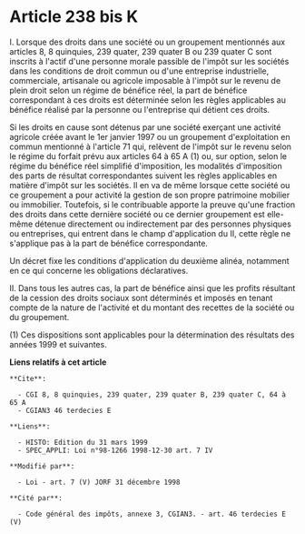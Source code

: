 # Article 238 bis K

I. Lorsque des droits dans une société ou un groupement mentionnés aux articles 8, 8 quinquies, 239 quater, 239 quater B ou
239 quater C sont inscrits à l'actif d'une personne morale passible de l'impôt sur les sociétés dans les conditions de droit
commun ou d'une entreprise industrielle, commerciale, artisanale ou agricole imposable à l'impôt sur le revenu de plein droit
selon un régime de bénéfice réel, la part de bénéfice correspondant à ces droits est déterminée selon les règles applicables
au bénéfice réalisé par la personne ou l'entreprise qui détient ces droits.

Si les droits en cause sont détenus par une société exerçant une activité agricole créée avant le 1er janvier 1997 ou un
groupement d'exploitation en commun mentionné à l'article 71 qui, relèvent de l'impôt sur le revenu selon le régime du
forfait prévu aux articles 64 à 65 A (1) ou, sur option, selon le régime du bénéfice réel simplifié d'imposition, les
modalités d'imposition des parts de résultat correspondantes suivent les règles applicables en matière d'impôt sur les
sociétés. Il en va de même lorsque cette société ou ce groupement a pour activité la gestion de son propre patrimoine
mobilier ou immobilier. Toutefois, si le contribuable apporte la preuve qu'une fraction des droits dans cette dernière
société ou ce dernier groupement est elle-même détenue directement ou indirectement par des personnes physiques ou
entreprises, qui entrent dans le champ d'application du II, cette règle ne s'applique pas à la part de bénéfice
correspondante.

Un décret fixe les conditions d'application du deuxième alinéa, notamment en ce qui concerne les obligations déclaratives.

II. Dans tous les autres cas, la part de bénéfice ainsi que les profits résultant de la cession des droits sociaux sont
déterminés et imposés en tenant compte de la nature de l'activité et du montant des recettes de la société ou du groupement.

(1) Ces dispositions sont applicables pour la détermination des résultats des années 1999 et suivantes.

**Liens relatifs à cet article**

	**Cite**:

	  - CGI 8, 8 quinquies, 239 quater, 239 quater B, 239 quater C, 64 à 65 A
	  - CGIAN3 46 terdecies E

	**Liens**:

	  - HISTO: Edition du 31 mars 1999
	  - SPEC_APPLI: Loi n°98-1266 1998-12-30 art. 7 IV

	**Modifié par**:

	  - Loi - art. 7 (V) JORF 31 décembre 1998

	**Cité par**:

	  - Code général des impôts, annexe 3, CGIAN3. - art. 46 terdecies E (V)
